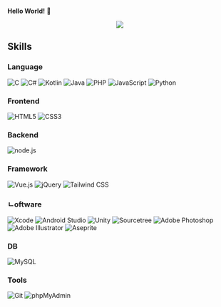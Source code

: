 **Hello World!** :wave:

<p align="center">
  <a href="https://github.com/JellyBrick">
    <img src="https://github-readme-stats.vercel.app/api?username=elif-lee&hide=&count_private=true&show_icons=true&theme=dracula&bg_color=30,e96443,904e95&title_color=fff&text_color=fff" />
  </a>
</p>

## Skills

### Language

![C](https://img.shields.io/badge/-c-A8B9CC?style=for-the-badge&logo=c&logoColor=fff)
![C#](https://img.shields.io/badge/-c%23-239120?style=for-the-badge&logo=csharp&logoColor=fff)
![Kotlin](https://img.shields.io/badge/-Kotlin-0095d5?style=for-the-badge&logo=kotlin&logoColor=fff)
![Java](https://img.shields.io/badge/-Java-007396?style=for-the-badge&logo=java&logoColor=fff)
![PHP](https://img.shields.io/badge/-php-777BB4?style=for-the-badge&logo=php&logoColor=fff)
![JavaScript](https://img.shields.io/badge/-javascript-c2ad07?style=for-the-badge&logo=javascript&logoColor=fff)
![Python](https://img.shields.io/badge/-Python-3776ab?style=for-the-badge&logo=python&logoColor=fff)


### Frontend

![HTML5](https://img.shields.io/badge/-HTML5-E34F26?style=for-the-badge&logo=HTML5&logoColor=fff)
![CSS3](https://img.shields.io/badge/-CSS3-1572B6?style=for-the-badge&logo=CSS3&logoColor=fff)

### Backend

![node.js](https://img.shields.io/badge/-node.js-339933?style=for-the-badge&logo=node.js&logoColor=fff)

### Framework

![Vue.js](https://img.shields.io/badge/-vue.js-4FC08D?style=for-the-badge&logo=vue.js&logoColor=fff)
![jQuery](https://img.shields.io/badge/-jQuery-0769AD?style=for-the-badge&logo=jQuery&logoColor=fff)
![Tailwind CSS](https://img.shields.io/badge/-tailwind%20css-06B6D4?style=for-the-badge&logo=tailwind%20css&logoColor=fff)

### ㄴoftware

![Xcode](https://img.shields.io/badge/-Xcode-147EFB?style=for-the-badge&logo=Xcode&logoColor=fff)
![Android Studio](https://img.shields.io/badge/-Android%20Studio-3DDC84?style=for-the-badge&logo=Android%20Studio&logoColor=fff)
![Unity](https://img.shields.io/badge/-unity-000000?style=for-the-badge&logo=unity&logoColor=fff)
![Sourcetree](https://img.shields.io/badge/-Sourcetree-0052CC?style=for-the-badge&logo=Sourcetree&logoColor=fff)
![Adobe Photoshop](https://img.shields.io/badge/-adobe%20photoshop-00599c?style=for-the-badge&logo=adobe%20photoshop&logoColor=fff)
![Adobe Illustrator](https://img.shields.io/badge/-adobe%20illustrator-FF9A00?style=for-the-badge&logo=adobe%20illustrator&logoColor=fff)
![Aseprite](https://img.shields.io/badge/-aseprite-7D929E?style=for-the-badge&logo=aseprite&logoColor=fff)

### DB
![MySQL](https://img.shields.io/badge/-mysql-4479A1?style=for-the-badge&logo=mysql&logoColor=fff)

### Tools
![Git](https://img.shields.io/badge/-Git-F05032?style=for-the-badge&logo=Git&logoColor=fff)
![phpMyAdmin](https://img.shields.io/badge/-phpMyAdmin-6C78AF?style=for-the-badge&logo=phpMyAdmin&logoColor=fff)

